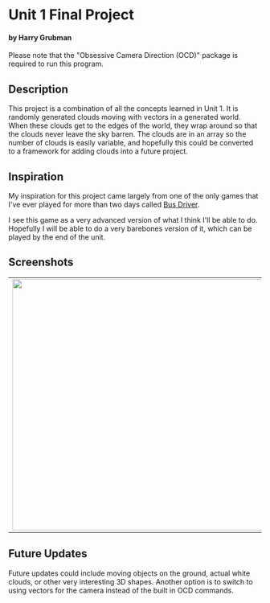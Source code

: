 <html>
<body>
  <h1>Unit 1 Final Project<h4> by Harry Grubman</h4></h1>
  <p>Please note that the "Obsessive Camera Direction (OCD)" package is required to run this program.</p>
  <h2>Description</h2>
  <p>This project is a combination of all the concepts learned in Unit 1. It is randomly generated clouds moving with vectors in a generated world. When these clouds get to the edges of the world, they wrap around so that the clouds never leave the sky barren. The clouds are in an array so the number of clouds is easily variable, and hopefully this could be converted to a framework for adding clouds into a future project.</p>
  <h2>Inspiration</h2>
  <p>My inspiration for this project came largely from one of the only games that I've ever played for more than two days called <a href="http://www.busdrivergame.com/">Bus Driver</a>.</p>
  <p>I see this game as a very advanced version of what I think I'll be able to do. Hopefully I will be able to do a very barebones version of it, which can be played by the end of the unit.</p>
  <h2>Screenshots</h2>
  <table style="width:100%">
    <tr>
      <td><img src="http://i.imgur.com/SiqO9J2.png" width=500px height=auto></td>
      <td><img src="http://i.imgur.com/9w1S5v5.png" width=500px height=auto></td>
    </tr>
  </table>
  <h2>Future Updates</h2>
  <p>Future updates could include moving objects on the ground, actual white clouds, or other very interesting 3D shapes. Another option is to switch to using vectors for the camera instead of the built in OCD commands.</p>
</body>
</html>
